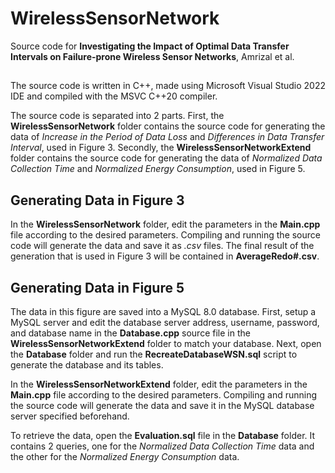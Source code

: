 # WirelessSensorNetwork

Source code for **Investigating the Impact of Optimal Data Transfer Intervals on Failure-prone Wireless Sensor Networks**, Amrizal et al.

## 
The source code is written in C++, made using Microsoft Visual Studio 2022 IDE and compiled with the MSVC C++20 compiler.

The source code is separated into 2 parts. First, the **WirelessSensorNetwork** folder contains the source code for generating the data of *Increase in the Period of Data Loss* and *Differences in Data Transfer Interval*, used in Figure 3. Secondly, the **WirelessSensorNetworkExtend** folder contains the source code for generating the data of *Normalized Data Collection Time* and *Normalized Energy Consumption*, used in Figure 5.

## Generating Data in Figure 3
In the **WirelessSensorNetwork** folder, edit the parameters in the **Main.cpp** file according to the desired parameters. Compiling and running the source code will generate the data and save it as *.csv* files. The final result of the generation that is used in Figure 3 will be contained in **AverageRedo#.csv**.

## Generating Data in Figure 5
The data in this figure are saved into a MySQL 8.0 database. First, setup a MySQL server and edit the database server address, username, password, and database name in the **Database.cpp** source file in the **WirelessSensorNetworkExtend** folder to match your database. Next, open the **Database** folder and run the **RecreateDatabaseWSN.sql** script to generate the database and its tables.

In the **WirelessSensorNetworkExtend** folder, edit the parameters in the **Main.cpp** file according to the desired parameters. Compiling and running the source code will generate the data and save it in the MySQL database server specified beforehand.

To retrieve the data, open the **Evaluation.sql** file in the **Database** folder. It contains 2 queries, one for the *Normalized Data Collection Time* data and the other for the *Normalized Energy Consumption* data.

